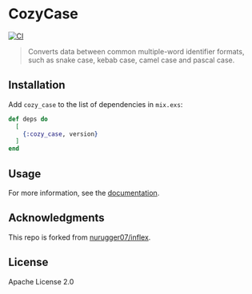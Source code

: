 # CozyCase

[![CI](https://github.com/cozy-elixir/cozy_case/actions/workflows/ci.yml/badge.svg)](https://github.com/cozy-elixir/cozy_case/actions/workflows/ci.yml)

> Converts data between common multiple-word identifier formats, such as snake case, kebab case, camel case and pascal case.

## Installation

Add `cozy_case` to the list of dependencies in `mix.exs`:

```elixir
def deps do
  [
    {:cozy_case, version}
  ]
end
```

## Usage

For more information, see the [documentation](https://hexdocs.pm/cozy_case/CozyCase.html).

## Acknowledgments

This repo is forked from [nurugger07/inflex](https://github.com/nurugger07/inflex).

## License

Apache License 2.0
